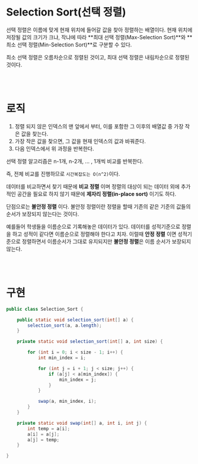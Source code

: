 # Selection Sort(선택 정렬)
선택 정렬은 이름에 맞게 현재 위치에 들어갈 값을 찾아 정렬하는 배열이다. 현재 위치에 저장될 값의 크기가 크냐, 작냐에 따라 **최대 선택 정렬(Max-Selection Sort)**와 **최소 선택 정렬(Min-Selection Sort)**로 구분할 수 있다.

최소 선택 정렬은 오름차순으로 정렬된 것이고, 최대 선택 정렬은 내림차순으로 정렬된 것이다.

<br><br>

# 로직
1. 정렬 되지 않은 인덱스의 맨 앞에서 부터, 이를 포함한 그 이후의 배열값 중 가장 작은 값을 찾는다.
2. 가장 작은 값을 찾으면, 그 값을 현재 인덱스의 값과 바꿔준다.
3. 다음 인덱스에서 위 과정을 반복한다.

선택 정렬 알고리즘은 n-1개, n-2개, ... , 1개씩 비교를 반복한다.

즉, 전체 비교를 진행하므로 `시간복잡도는 O(n^2)`이다.

데이터를 비교하면서 찾기 때문에 **비교 정렬** 이며 정렬의 대상이 되는 데이터 외에 추가적인 공간을 필요로 하지 않기 때문에 **제자리 정렬(in-place sort)** 이기도 하다.

단점으로는 **불안정 정렬** 이다.
불안정 정렬이란 정렬을 할때 기존의 같은 기준의 값들의 순서가 보장되지 않는다는 것이다.

예를들어 학생들을 이름순으로 기록해놓은 데이터가 있다. 데이터를 성적기준으로 정렬을 하고 성적이 같다면 이름순으로 정렬해야 한다고 치자. 이럴때 **안정 정렬** 이면 성적기준으로 정렬하면서 이름순서가 그대로 유지되지만 **불안정 정렬**은 이름 순서가 보장되지 않는다.

<br><br>

# 구현
```Java
public class Selection_Sort {

    public static void selection_sort(int[] a) {
        selection_sort(a, a.length);
    }

    private static void selection_sort(int[] a, int size) {

        for (int i = 0; i < size - 1; i++) {
            int min_index = i;

            for (int j = i + 1; j < size; j++) {
                if (a[j] < a[min_index]) {
                    min_index = j;
                }
            }

            swap(a, min_index, i);
        }
    }

    private static void swap(int[] a, int i, int j) {
        int temp = a[i];
        a[i] = a[j];
        a[j] = temp;
    }

}
```

